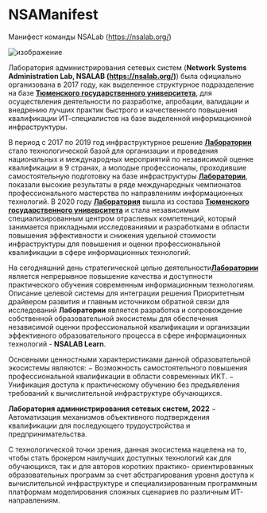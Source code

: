 # NSAManifest
Манифест команды NSALab (https://nsalab.org/)

![изображение](https://user-images.githubusercontent.com/111519369/185442247-c385ded1-2b81-401d-ae9c-57d6b73e6ec4.png)      

Лаборатория администрирования сетевых систем (<b>Network
Systems Administration Lab, NSALAB (https://nsalab.org/)</b>) была официально
организована в 2017 году, как выделенное структурное
подразделение на базе <b><a href="https://www.utmn.ru/">Тюменского государственного
университета</a></b>, для осуществления деятельности по разработке,
апробации, валидации и внедрению лучших практик быстрого и
качественного повышения квалификации ИТ-специалистов на базе
выделенной информационной инфраструктуры.

В период с 2017 по 2019 год инфраструктурное решение
<b><a href="https://nsalab.org/">Лаборатории</a></b> стало технологической базой для организации и
проведения национальных и международных мероприятий по
независимой оценке квалификации в 9 странах, а молодые
профессионалы, проходившие самостоятельную подготовку на
базе инфраструктуры <b><a href="https://nsalab.org/">Лаборатории</a></b>, показали высокие результаты
в ряде международных чемпионатов профессионального
мастерства по направлениям информационных технологий.
В 2020 году <b><a href="https://nsalab.org/">Лаборатория</a></b> вышла из состава <b><a href="https://www.utmn.ru/">Тюменского государственного
университета</a></b> и стала независимым
специализированным центром отраслевых компетенций, который
занимается прикладными исследованиями и разработками
в области повышения эффективности и снижения удельной
стоимости инфраструктуры для повышения и оценки
профессиональной квалификации в сфере информационных
технологий.

На сегодняшний день стратегической целью деятельности<b><a href="https://nsalab.org/">Лаборатории</a></b> является непрерывное повышение качества и
доступности практического обучения современным информационным технологиям.
Описание целевой системы для интеграции решения
Приоритетным драйвером развития и главным источником
обратной связи для исследований <b>Лаборатории</b> является
разработка и сопровождение собственной образовательной
экосистемы для обеспечения независимой оценки
профессиональной квалификации и организации эффективного
образовательного процесса в сфере информационных технологий -
<b>NSALAB Learn</b>.

Основными ценностными характеристиками данной
образовательной экосистемы являются:
− Возможность самостоятельного повышения профессиональной
квалификации в области современных ИКТ.
− Унификация доступа к практическому обучению без
предъявления требований к вычислительной инфраструктуре
обучающихся.

<b>Лаборатория администрирования сетевых систем, 2022</b>
− Автоматизация механизмов объективного подтверждения
квалификации для последующего трудоустройства и
предпринимательства.

С технологической точки зрения, данная экосистема нацелена
на то, чтобы стать брокером наилучших доступных технологий как
для обучающихся, так и для авторов коротких практико-
ориентированных образовательных программ за счет
абстрагирования уровня доступа к вычислительной
инфраструктуре и специализированным программным платформам
моделирования сложных сценариев по различным ИТ-
направлениям.
    
